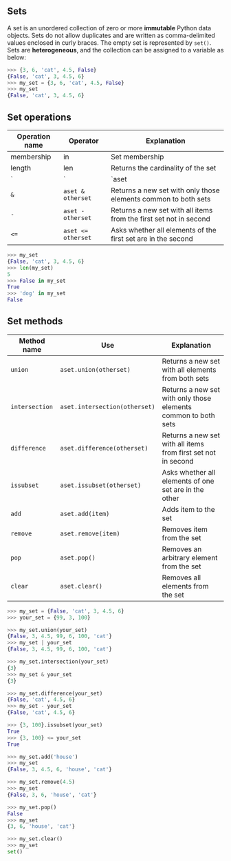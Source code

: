 ## Sets

A set is an unordered collection of zero or more **immutable** Python data objects. Sets do not allow duplicates and are written as comma-delimited values enclosed in curly braces. The empty set is represented by `set()`. Sets are **heterogeneous**, and the collection can be assigned to a variable as below:

```python
>>> {3, 6, 'cat', 4.5, False}
{False, 'cat', 3, 4.5, 6}
>>> my_set = {3, 6, 'cat', 4.5, False}
>>> my_set
{False, 'cat', 3, 4.5, 6}
```

## Set operations

| **Operation name** | **Operator**       | **Explanation**                                                   |  
| ------------------ | ------------------ | ----------------------------------------------------------------- |  
| membership         | in                 | Set membership                                                    |  
| length             | len                | Returns the cardinality of the set                                |  
| `|`                | `aset | otherset`  | Returns a new set with all elements from both sets                |
| `&`                | `aset & otherset`  | Returns a new set with only those elements common to both sets    |  
| `-`                | `aset - otherset`  | Returns a new set with all items from the first set not in second |  
| `<=`               | `aset <= otherset` | Asks whether all elements of the first set are in the second      |

```python
>>> my_set
{False, 'cat', 3, 4.5, 6}
>>> len(my_set)
5
>>> False in my_set
True
>>> 'dog' in my_set
False
```

## Set methods

| **Method name** | **Use**                       | **Explanation**                                                |  
| --------------- | ----------------------------- | -------------------------------------------------------------- |  
| `union`         | `aset.union(otherset)`        | Returns a new set with all elements from both sets             |  
| `intersection`  | `aset.intersection(otherset)` | Returns a new set with only those elements common to both sets |  
| `difference`    | `aset.difference(otherset)`   | Returns a new set with all items from first set not in second  |  
| `issubset`      | `aset.issubset(otherset)`     | Asks whether all elements of one set are in the other          |  
| `add`           | `aset.add(item)`              | Adds item to the set                                           |  
| `remove`        | `aset.remove(item)`           | Removes item from the set                                      |  
| `pop`           | `aset.pop()`                  | Removes an arbitrary element from the set                      |  
| `clear`         | `aset.clear()`                | Removes all elements from the set                              |

```python
>>> my_set = {False, 'cat', 3, 4.5, 6}
>>> your_set = {99, 3, 100}
```

```python
>>> my_set.union(your_set)
{False, 3, 4.5, 99, 6, 100, 'cat'}
>>> my_set | your_set
{False, 3, 4.5, 99, 6, 100, 'cat'}
```

```python
>>> my_set.intersection(your_set)
{3}
>>> my_set & your_set
{3}
```

```python
>>> my_set.difference(your_set)
{False, 'cat', 4.5, 6}
>>> my_set - your_set
{False, 'cat', 4.5, 6}
```

```python
>>> {3, 100}.issubset(your_set)
True
>>> {3, 100} <= your_set
True
```

```python
>>> my_set.add('house')
>>> my_set
{False, 3, 4.5, 6, 'house', 'cat'}
```

```python
>>> my_set.remove(4.5)
>>> my_set
{False, 3, 6, 'house', 'cat'}
```

```python
>>> my_set.pop()
False
>>> my_set
{3, 6, 'house', 'cat'}
```

```python
>>> my_set.clear()
>>> my_set
set()
```
